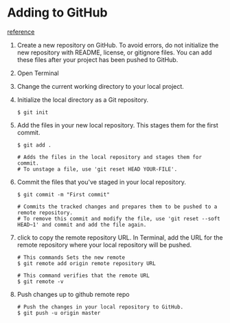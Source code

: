 # Adding to GitHub
[reference](https://help.github.com/en/articles/adding-an-existing-project-to-github-using-the-command-line)

1. Create a new repository on GitHub. 
To avoid errors, do not initialize the new repository with README, license, or gitignore files. You can add these files after your project has been pushed to GitHub.

1. Open Terminal
1. Change the current working directory to your local project.
1. Initialize the local directory as a Git repository.

   ```
   $ git init

   ```

1. Add the files in your new local repository. This stages them for the first commit.

   ```
   $ git add .

   # Adds the files in the local repository and stages them for commit. 
   # To unstage a file, use 'git reset HEAD YOUR-FILE'.
   ```
1. Commit the files that you've staged in your local repository.

   ```
   $ git commit -m "First commit"

   # Commits the tracked changes and prepares them to be pushed to a remote repository. 
   # To remove this commit and modify the file, use 'git reset --soft HEAD~1' and commit and add the file again.
   ```
1. click  to copy the remote repository URL.
 In Terminal, add the URL for the remote repository where your local repository will be pushed.
   ```
   # This commands Sets the new remote
   $ git remote add origin remote repository URL
  
   # This command verifies that the remote URL
   $ git remote -v
   ```

1. Push changes up to github remote repo
   ```
   # Push the changes in your local repository to GitHub.
   $ git push -u origin master
   ```
